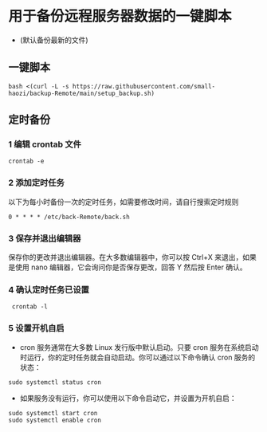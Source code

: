 # 用于备份远程服务器数据的一键脚本
- (默认备份最新的文件)
## 一键脚本
```
bash <(curl -L -s https://raw.githubusercontent.com/small-haozi/backup-Remote/main/setup_backup.sh)
```
## 定时备份
  ### 1 编辑 crontab 文件
    
    crontab -e
    
  ### 2 添加定时任务
  以下为每小时备份一次的定时任务，如需要修改时间，请自行搜索定时规则
    
    0 * * * * /etc/back-Remote/back.sh
    
  ### 3 保存并退出编辑器
  保存你的更改并退出编辑器。在大多数编辑器中，你可以按 Ctrl+X 来退出，如果是使用 nano 编辑器，它会询问你是否保存更改，回答 Y 然后按 Enter 确认。
  ### 4 确认定时任务已设置
     
     crontab -l
     
  ### 5 设置开机自启
  - cron 服务通常在大多数 Linux 发行版中默认启动。只要 cron 服务在系统启动时运行，你的定时任务就会自动启动。你可以通过以下命令确认 cron 服务的状态：
  ```
  sudo systemctl status cron
  ```
  - 如果服务没有运行，你可以使用以下命令启动它，并设置为开机自启：
  ```
  sudo systemctl start cron
  sudo systemctl enable cron
  ```
